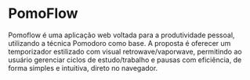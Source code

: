# PomoFlow
Pomoflow é uma aplicação web voltada para a produtividade pessoal, utilizando a técnica Pomodoro como base. A proposta é oferecer um temporizador estilizado com visual retrowave/vaporwave, permitindo ao usuário gerenciar ciclos de estudo/trabalho e pausas com eficiência, de forma simples e intuitiva, direto no navegador.
